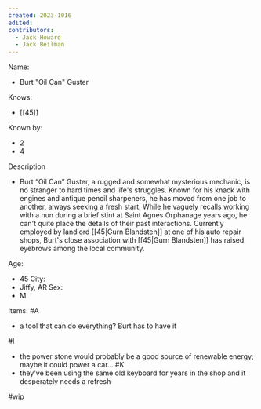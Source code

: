 ```yaml
---
created: 2023-1016
edited:
contributors:
  - Jack Howard
  - Jack Beilman
---
```


Name:
- Burt "Oil Can" Guster

Knows:
- [[45]]

Known by:
- 2
- 4

Description
- Burt “Oil Can” Guster, a rugged and somewhat mysterious mechanic, is no stranger to hard times and life's struggles. Known for his knack with engines and antique pencil sharpeners, he has moved from one job to another, always seeking a fresh start. While he vaguely recalls working with a nun during a brief stint at Saint Agnes Orphanage years ago, he can't quite place the details of their past interactions. Currently employed by landlord [[45|Gurn Blandsten]] at one of his auto repair shops, Burt's close association with [[45|Gurn Blandsten]] has raised eyebrows among the local community.

Age:
- 45
City:
- Jiffy, AR
Sex:
- M

Items:
#A
- a tool that can do everything? Burt has to have it

#I
- the power stone would probably be a good source of renewable energy; maybe it could power a car...
#K
- they've been using the same old keyboard for years in the shop and it desperately needs a refresh


#wip